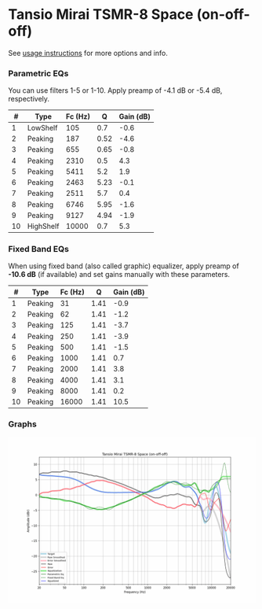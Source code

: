 # Tansio Mirai TSMR-8 Space (on-off-off)
See [usage instructions](https://github.com/jaakkopasanen/AutoEq#usage) for more options and info.

### Parametric EQs
You can use filters 1-5 or 1-10. Apply preamp of -4.1 dB or -5.4 dB, respectively.

|   # | Type      |   Fc (Hz) |    Q |   Gain (dB) |
|-----|-----------|-----------|------|-------------|
|   1 | LowShelf  |       105 | 0.7  |        -0.6 |
|   2 | Peaking   |       187 | 0.52 |        -4.6 |
|   3 | Peaking   |       655 | 0.65 |        -0.8 |
|   4 | Peaking   |      2310 | 0.5  |         4.3 |
|   5 | Peaking   |      5411 | 5.2  |         1.9 |
|   6 | Peaking   |      2463 | 5.23 |        -0.1 |
|   7 | Peaking   |      2511 | 5.7  |         0.4 |
|   8 | Peaking   |      6746 | 5.95 |        -1.6 |
|   9 | Peaking   |      9127 | 4.94 |        -1.9 |
|  10 | HighShelf |     10000 | 0.7  |         5.3 |

### Fixed Band EQs
When using fixed band (also called graphic) equalizer, apply preamp of **-10.6 dB** (if available) and set gains manually with these parameters.

|   # | Type    |   Fc (Hz) |    Q |   Gain (dB) |
|-----|---------|-----------|------|-------------|
|   1 | Peaking |        31 | 1.41 |        -0.9 |
|   2 | Peaking |        62 | 1.41 |        -1.2 |
|   3 | Peaking |       125 | 1.41 |        -3.7 |
|   4 | Peaking |       250 | 1.41 |        -3.9 |
|   5 | Peaking |       500 | 1.41 |        -1.5 |
|   6 | Peaking |      1000 | 1.41 |         0.7 |
|   7 | Peaking |      2000 | 1.41 |         3.8 |
|   8 | Peaking |      4000 | 1.41 |         3.1 |
|   9 | Peaking |      8000 | 1.41 |         0.2 |
|  10 | Peaking |     16000 | 1.41 |        10.5 |

### Graphs
![](./Tansio%20Mirai%20TSMR-8%20Space%20(on-off-off).png)
